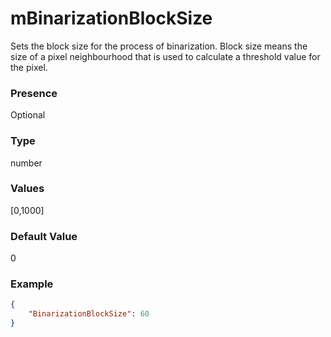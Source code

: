 # mBinarizationBlockSize

Sets the block size for the process of binarization. Block size means the size of a pixel neighbourhood that is used to calculate a threshold value for the pixel.

### Presence

Optional

### Type

number

### Values

[0,1000]

### Default Value

0

### Example

```JSON
{
    "BinarizationBlockSize": 60
}
```